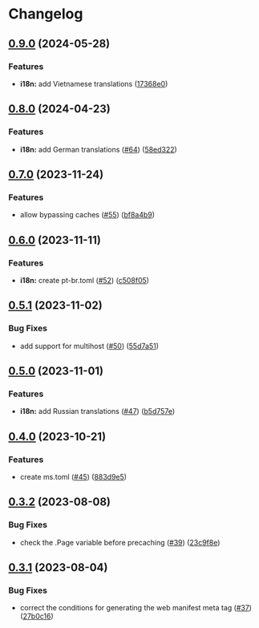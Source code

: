 # Changelog

## [0.9.0](https://github.com/hugomods/pwa/compare/v0.8.0...v0.9.0) (2024-05-28)


### Features

* **i18n:** add Vietnamese translations ([17368e0](https://github.com/hugomods/pwa/commit/17368e02c846f64413a276e777bcc3604ea4ff5d))

## [0.8.0](https://github.com/hugomods/pwa/compare/v0.7.0...v0.8.0) (2024-04-23)


### Features

* **i18n:** add German translations ([#64](https://github.com/hugomods/pwa/issues/64)) ([58ed322](https://github.com/hugomods/pwa/commit/58ed3223d7c25e89fdc476a63e1804071c8dda7d))

## [0.7.0](https://github.com/hugomods/pwa/compare/v0.6.0...v0.7.0) (2023-11-24)


### Features

* allow bypassing caches ([#55](https://github.com/hugomods/pwa/issues/55)) ([bf8a4b9](https://github.com/hugomods/pwa/commit/bf8a4b9aae014e8bb8f778f20fdab522279cc4e9))

## [0.6.0](https://github.com/hugomods/pwa/compare/v0.5.1...v0.6.0) (2023-11-11)


### Features

* **i18n:** create pt-br.toml ([#52](https://github.com/hugomods/pwa/issues/52)) ([c508f05](https://github.com/hugomods/pwa/commit/c508f05e82803823cff81d9f6b4b74f1381392d4))

## [0.5.1](https://github.com/hugomods/pwa/compare/v0.5.0...v0.5.1) (2023-11-02)


### Bug Fixes

* add support for multihost ([#50](https://github.com/hugomods/pwa/issues/50)) ([55d7a51](https://github.com/hugomods/pwa/commit/55d7a51780edcb1baf573ec3c4c127fd85394d21))

## [0.5.0](https://github.com/hugomods/pwa/compare/v0.4.0...v0.5.0) (2023-11-01)


### Features

* **i18n:** add Russian translations ([#47](https://github.com/hugomods/pwa/issues/47)) ([b5d757e](https://github.com/hugomods/pwa/commit/b5d757eb6b6120dbacba4bef1261067434522aa7))

## [0.4.0](https://github.com/hugomods/pwa/compare/v0.3.2...v0.4.0) (2023-10-21)


### Features

* create ms.toml ([#45](https://github.com/hugomods/pwa/issues/45)) ([883d9e5](https://github.com/hugomods/pwa/commit/883d9e57c57c9f60df4221351e6ad1e2c592d6a9))

## [0.3.2](https://github.com/hugomods/pwa/compare/v0.3.1...v0.3.2) (2023-08-08)


### Bug Fixes

* check the .Page variable before precaching ([#39](https://github.com/hugomods/pwa/issues/39)) ([23c9f8e](https://github.com/hugomods/pwa/commit/23c9f8eda9464dae6d3ac6d4a041da692c8a7f42))

## [0.3.1](https://github.com/hugomods/pwa/compare/v0.3.0...v0.3.1) (2023-08-04)


### Bug Fixes

* correct the conditions for generating the web manifest meta tag ([#37](https://github.com/hugomods/pwa/issues/37)) ([27b0c16](https://github.com/hugomods/pwa/commit/27b0c160311fcbb0673d2d7c76a939d1a1dd51a9))
